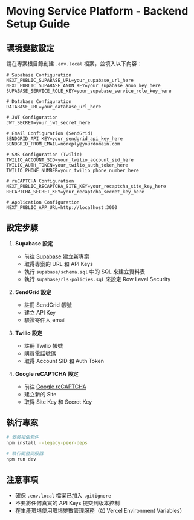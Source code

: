 # Moving Service Platform - Backend Setup Guide

## 環境變數設定

請在專案根目錄創建 `.env.local` 檔案，並填入以下內容：

```env
# Supabase Configuration
NEXT_PUBLIC_SUPABASE_URL=your_supabase_url_here
NEXT_PUBLIC_SUPABASE_ANON_KEY=your_supabase_anon_key_here
SUPABASE_SERVICE_ROLE_KEY=your_supabase_service_role_key_here

# Database Configuration
DATABASE_URL=your_database_url_here

# JWT Configuration
JWT_SECRET=your_jwt_secret_here

# Email Configuration (SendGrid)
SENDGRID_API_KEY=your_sendgrid_api_key_here
SENDGRID_FROM_EMAIL=noreply@yourdomain.com

# SMS Configuration (Twilio)
TWILIO_ACCOUNT_SID=your_twilio_account_sid_here
TWILIO_AUTH_TOKEN=your_twilio_auth_token_here
TWILIO_PHONE_NUMBER=your_twilio_phone_number_here

# reCAPTCHA Configuration
NEXT_PUBLIC_RECAPTCHA_SITE_KEY=your_recaptcha_site_key_here
RECAPTCHA_SECRET_KEY=your_recaptcha_secret_key_here

# Application Configuration
NEXT_PUBLIC_APP_URL=http://localhost:3000
```

## 設定步驟

1. **Supabase 設定**
   - 前往 [Supabase](https://app.supabase.com) 建立新專案
   - 取得專案的 URL 和 API Keys
   - 執行 `supabase/schema.sql` 中的 SQL 來建立資料表
   - 執行 `supabase/rls-policies.sql` 來設定 Row Level Security

2. **SendGrid 設定**
   - 註冊 SendGrid 帳號
   - 建立 API Key
   - 驗證寄件人 email

3. **Twilio 設定**
   - 註冊 Twilio 帳號
   - 購買電話號碼
   - 取得 Account SID 和 Auth Token

4. **Google reCAPTCHA 設定**
   - 前往 [Google reCAPTCHA](https://www.google.com/recaptcha/admin)
   - 建立新的 Site
   - 取得 Site Key 和 Secret Key

## 執行專案

```bash
# 安裝相依套件
npm install --legacy-peer-deps

# 執行開發伺服器
npm run dev
```

## 注意事項

- 確保 `.env.local` 檔案已加入 `.gitignore`
- 不要將任何真實的 API Keys 提交到版本控制
- 在生產環境使用環境變數管理服務（如 Vercel Environment Variables） 